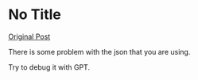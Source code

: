 # No Title

[Original Post](https://discourse.onlinedegree.iitm.ac.in/t/164277/265)

<p>There is some problem with the json that you are using.</p>
<p>Try to debug it with GPT.</p>